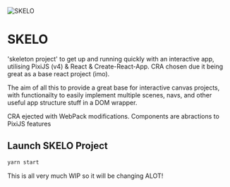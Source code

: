 ![SKELO](https://raw.githubusercontent.com/josh-deprogram/skelo/master/public/assets/images/skelo.png)

# SKELO
'skeleton project' to get up and running quickly with an interactive app, utilising PixiJS (v4) & React & Create-React-App. CRA chosen due it being great as a base react project (imo).

The aim of all this to provide a great base for interactive canvas projects, with functionailty to easily implement multiple scenes, navs, and other useful app structure stuff in a DOM wrapper.

CRA ejected with WebPack modifications.
Components are abractions to PixiJS features

## Launch SKELO Project

```js
yarn start
```

This is all very much WIP so it will be changing ALOT!